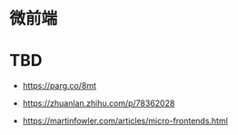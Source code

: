 # 微前端

# TBD

- https://parg.co/8mt
- https://zhuanlan.zhihu.com/p/78362028

- https://martinfowler.com/articles/micro-frontends.html
